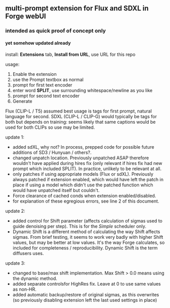 ## multi-prompt extension for Flux and SDXL in Forge webUI ##
### intended as quick proof of concept only ###
#### yet somehow updated already ####

install:
**Extensions** tab, **Install from URL**, use URL for this repo

usage:
1. Enable the extension
2. use the Prompt textbox as normal
3. prompt for first text encoder
4. enter word **SPLIT**, use surrounding whitespace/newline as you like
5. prompt for second text encoder
6. Generate

Flux (CLIP-L / T5) assumed best usage is tags for first prompt, natural language for second.
SDXL (CLIP-L / CLIP-G) would typically be tags for both but depends on training: seems likely that same captions would be used for both CLIPs so use may be limited.

update 1:
* added sdXL, why not? In process, prepped code for possible future additions of SD3 / Hunyuan / others?.
* changed unpatch location. Previously unpatched ASAP therefore wouldn't have applied during hires fix (only relevant if hires fix had new prompt which included SPLIT). In practice, unlikely to be relevant at all.
* only patches if using appropriate models (Flux or sdXL). Previously always patched if extension enabled, which would have left the patch in place if using a model which didn't use the patched function which would have unpatched itself but couldn't.
* Force clearance of cached conds when extension enabled/disabled.
* for explanation of these egregious errors, see line 2 of this document.

update 2:
* added control for Shift parameter (affects calculation of sigmas used to guide denoising per step). This is for the *Simple* scheduler only.
* Dynamic Shift is a different method of calculating the way Shift affects sigmas. From brief testing, it seems to work very badly with higher Shift values, but may be better at low values. It's the way Forge calculates, so included for completeness / reproducibility. Dynamic Shift is the term diffusers uses.

update 3:
* changed to base/max shift implementation. Max Shift > 0.0 means using the dynamic method.
* added separate controlsfor HighRes fix. Leave at 0 to use same values as non-HR.
* added automatic backup/restore of original sigmas, as this overwrites (so previously disabling extension left the last used settings in place)
